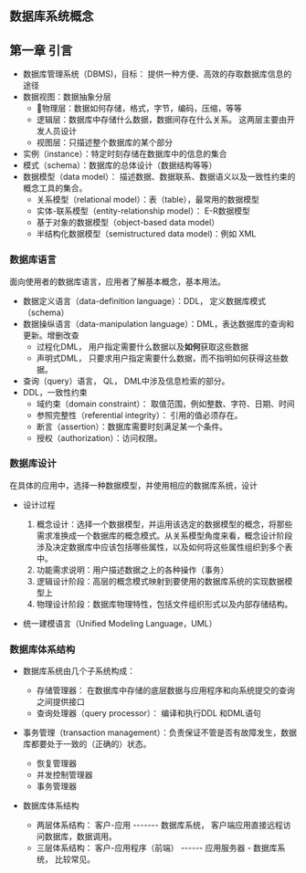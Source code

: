

## 数据库系统概念

## 第一章 引言

- 数据库管理系统（DBMS)，目标： 提供一种方便、高效的存取数据库信息的途径
- 数据视图：数据抽象分层
    - 物理层：数据如何存储，格式，字节，编码，压缩，等等
    - 逻辑层：数据库中存储什么数据，数据间存在什么关系。 这两层主要由开发人员设计
    - 视图层：只描述整个数据库的某个部分
- 实例（instance）：特定时刻存储在数据库中的信息的集合
- 模式（schema）：数据库的总体设计（数据结构等等）
- 数据模型（data model）： 描述数据、数据联系、数据语义以及一致性约束的概念工具的集合。
    - 关系模型（relational model）：表（table），最常用的数据模型
    - 实体-联系模型（entity-relationship model）： E-R数据模型
    - 基于对象的数据模型（object-based data model）
    - 半结构化数据模型（semistructured data model)：例如 XML


### 数据库语言

面向使用者的数据库语言，应用者了解基本概念，基本用法。

- 数据定义语言（data-definition language）：DDL， 定义数据库模式（schema）
- 数据操纵语言（data-manipulation language）：DML，表达数据库的查询和更新。增删改查
    - 过程化DML， 用户指定需要什么数据以及**如何**获取这些数据
    - 声明式DML， 只要求用户指定需要什么数据，而不指明如何获得这些数据。
- 查询（query）语言， QL， DML中涉及信息检索的部分。
- DDL，一致性约束
    - 域约束（domain constraint）： 取值范围，例如整数、字符、日期、时间
    - 参照完整性（referential integrity）： 引用的值必须存在。
    - 断言（assertion）：数据库需要时刻满足某一个条件。
    - 授权（authorization）：访问权限。


### 数据库设计

在具体的应用中，选择一种数据模型，并使用相应的数据库系统，设计

- 设计过程
    1. 概念设计：选择一个数据模型，并运用该选定的数据模型的概念，将那些需求准换成一个数据库的概念模式。从关系模型角度来看，概念设计阶段涉及决定数据库中应该包括哪些属性，以及如何将这些属性组织到多个表中。
    2. 功能需求说明：用户描述数据之上的各种操作（事务）
    3. 逻辑设计阶段：高层的概念模式映射到要使用的数据库系统的实现数据模型上
    4. 物理设计阶段：数据库物理特性，包括文件组织形式以及内部存储结构。

- 统一建模语言（Unified Modeling Language，UML）


### 数据库体系结构

- 数据库系统由几个子系统构成：
    - 存储管理器： 在数据库中存储的底层数据与应用程序和向系统提交的查询之间提供接口
    - 查询处理器（query processor）： 编译和执行DDL 和DML语句

- 事务管理（transaction management）：负责保证不管是否有故障发生，数据库都要处于一致的（正确的）状态。
    - 恢复管理器
    - 并发控制管理器
    - 事务管理器

- 数据库体系结构
    - 两层体系结构：  客户-应用  -------  数据库系统， 客户端应用直接远程访问数据库，数据调用。
    - 三层体系结构：  客户-应用程序（前端） ------  应用服务器 - 数据库系统， 比较常见。
